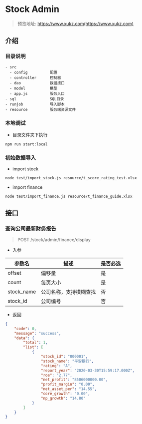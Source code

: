 # Stock Admin

> 预览地址: https://www.xukz.com(https://www.xukz.com)

## 介绍

### 目录说明

```
- src               
  - config          配置
  - controller      控制器
  - dao             数据接口
  - model           模型
  - app.js          服务入口
- sql               SQL目录
- runjob            导入脚本
- resource          服务端资源文件

```

### 本地调试

- 目录文件夹下执行

```
npm run start:local
```

### 初始数据导入

- import stock
```
node test/import_stock.js resource/t_score_rating_test.xlsx
```

- import finance
```
node test/import_finance.js resource/t_finance_guide.xlsx
```

## 接口

### 查询公司最新财务报告

> POST /stock/admin/finance/display

- 入参

| 参数名        | 描述                                       | 是否必选 |
| ------------  | -----------------------------------------  | -------- |
| offset        | 偏移量                                     | 是       |
| count         | 每页大小                                   | 是       |
| stock_name    | 公司名称，支持模糊查找                      | 否       |
| stock_id      | 公司编号                                   | 否       |

- 返回

```json
{
    "code": 0,
    "message": "success",
    "data": {
        "total": 1,
        "list": [
            {
                "stock_id": "000001",
                "stock_name": "平安银行",
                "rating": "A",
                "report_year": "2020-03-30T15:59:17.000Z",
                "roe": "2.77",
                "net_profit": "8506000000.00",
                "profit_margin": "0.00",
                "net_asset_per": "14.55",
                "core_growth": "0.00",
                "np_growth": "14.80"
            }
        ]
    }
}
```